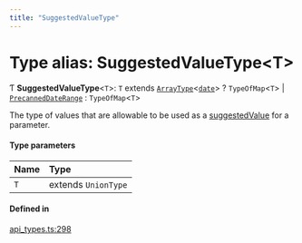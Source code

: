 ```yaml
---
title: "SuggestedValueType"
---
```

# Type alias: SuggestedValueType<T\>

Ƭ **SuggestedValueType**<`T`\>: `T` extends [`ArrayType`](../interfaces/ArrayType.md)<[`date`](../enums/Type.md#date)\> ? `TypeOfMap`<`T`\> \| [`PrecannedDateRange`](../enums/PrecannedDateRange.md) : `TypeOfMap`<`T`\>

The type of values that are allowable to be used as a [suggestedValue](../interfaces/ParamDef.md#suggestedvalue) for a parameter.

#### Type parameters

| Name | Type |
| :------ | :------ |
| `T` | extends `UnionType` |

#### Defined in

[api_types.ts:298](https://github.com/coda/packs-sdk/blob/main/api_types.ts#L298)
